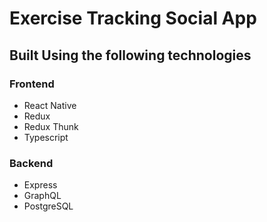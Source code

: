 # Exercise Tracking Social App

## Built Using the following technologies

### Frontend
- React Native
- Redux
- Redux Thunk
- Typescript
  
### Backend
- Express
- GraphQL
- PostgreSQL
